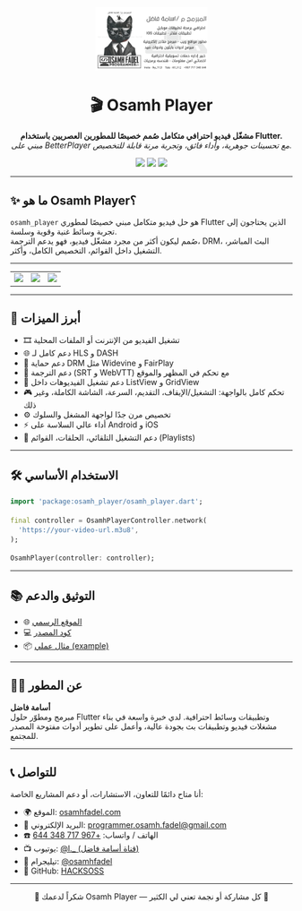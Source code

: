 
<p align="center">
  <img src="https://github.com/HACKSOSS/osamhfadel/blob/main/packages/osamh_player/media/osamh.jpg" width="200"/>
</p>

<h1 align="center">🎬 Osamh Player</h1>

<p align="center">
  <b>مشغّل فيديو احترافي متكامل صُمم خصيصًا للمطورين العصريين باستخدام Flutter.</b><br/>
  <i>مبني على BetterPlayer مع تحسينات جوهرية، وأداء فائق، وتجربة مرنة قابلة للتخصيص.</i>
</p>

<p align="center">
  <a href="https://pub.dev/packages/osamh_player"><img src="https://img.shields.io/pub/v/osamh_player.svg?label=pub.dev&color=blue&logo=dart"></a>
  <a href="https://github.com/HACKSOSS/osamhplayer/blob/main/LICENSE"><img src="https://img.shields.io/github/license/HACKSOSS/osamhplayer.svg?color=green"></a>
  <a href="#"><img src="https://img.shields.io/badge/platform-flutter-02569B?logo=flutter"></a>
</p>

---

## ✨ ما هو Osamh Player؟

`osamh_player` هو حل فيديو متكامل مبني خصيصًا لمطوري Flutter الذين يحتاجون إلى تجربة وسائط غنية وقوية وسلسة.  
صُمم ليكون أكثر من مجرد مشغّل فيديو، فهو يدعم الترجمة، DRM، البث المباشر، التشغيل داخل القوائم، التخصيص الكامل، وأكثر.

---

<table>
  <tr>
    <td><img width="250px" src="https://raw.githubusercontent.com/HACKSOSS/osamhplayer/main/media/1.png"/></td>
    <td><img width="250px" src="https://raw.githubusercontent.com/HACKSOSS/osamhplayer/main/media/2.png"/></td>
    <td><img width="250px" src="https://raw.githubusercontent.com/HACKSOSS/osamhplayer/main/media/3.png"/></td>
  </tr>
</table>

---

## 🚀 أبرز الميزات

- 🎞️ تشغيل الفيديو من الإنترنت أو الملفات المحلية
- 🌐 دعم كامل لـ HLS و DASH
- 🔐 دعم حماية DRM مثل Widevine و FairPlay
- 📝 دعم الترجمة (SRT و WebVTT) مع تحكم في المظهر والموقع
- 🧠 دعم تشغيل الفيديوهات داخل ListView و GridView
- 🎮 تحكم كامل بالواجهة: التشغيل/الإيقاف، التقديم، السرعة، الشاشة الكاملة، وغير ذلك
- ⚙️ تخصيص مرن جدًا لواجهة المشغل والسلوك
- ⚡ أداء عالي السلاسة على Android و iOS
- 🔄 دعم التشغيل التلقائي، الحلقات، القوائم (Playlists)

---

## 🛠️ الاستخدام الأساسي

```dart
import 'package:osamh_player/osamh_player.dart';

final controller = OsamhPlayerController.network(
  'https://your-video-url.m3u8',
);

OsamhPlayer(controller: controller);
```

---

## 📚 التوثيق والدعم

- 🌐 [الموقع الرسمي](https://osamhfadel.com/projects/osamhplayer)
- 💻 [كود المصدر](https://github.com/HACKSOSS/osamhplayer)
- 📦 [مثال عملي (example)](https://github.com/HACKSOSS/osamhplayer/tree/main/example)

---

## 🙋‍♂️ عن المطور

**أسامة فاضل**  
مبرمج ومطوّر حلول Flutter وتطبيقات وسائط احترافية. لدي خبرة واسعة في بناء مشغلات فيديو وتطبيقات بث بجودة عالية، وأعمل على تطوير أدوات مفتوحة المصدر للمجتمع.

---

## 📞 للتواصل

أنا متاح دائمًا للتعاون، الاستشارات، أو دعم المشاريع الخاصة:

- 🌍 الموقع: [osamhfadel.com](https://osamhfadel.com)
- 📧 البريد الإلكتروني: [programmer.osamh.fadel@gmail.com](mailto:programmer.osamh.fadel@gmail.com)
- ☎️ الهاتف / واتساب: [+967 717 348 644](https://wa.me/967717348644)
- 📺 يوتيوب: [@l._ (قناة أسامة فاضل)](https://www.youtube.com/@l._)
- 💬 تيليجرام: [@osamhfadel](https://t.me/osamhfadel)
- 🧠 GitHub: [HACKSOSS](https://github.com/HACKSOSS)

---

<p align="center">
  💙 شكراً لدعمك Osamh Player — كل مشاركة أو نجمة تعني لي الكثير 🙏
</p>
